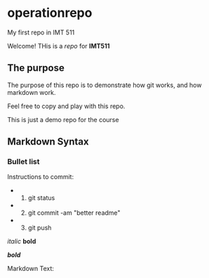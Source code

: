 # operationrepo
My first repo in IMT 511

Welcome! THis is a _repo_ for **IMT511**


## The purpose 

The purpose of this repo is to demonstrate how git works, 
and how markdown work.

Feel free to copy and play with this repo.


This is just a demo repo for the course

## Markdown Syntax

### Bullet list
    
Instructions to commit:

* 1) git status

* 2) git commit -am "better readme"

* 3) git push


_italic_ **bold**

_**bold**_

Markdown Text:

